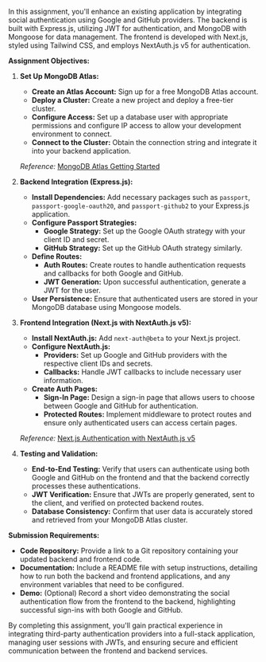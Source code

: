 In this assignment, you'll enhance an existing application by integrating social authentication using Google and GitHub providers. The backend is built with Express.js, utilizing JWT for authentication, and MongoDB with Mongoose for data management. The frontend is developed with Next.js, styled using Tailwind CSS, and employs NextAuth.js v5 for authentication.

**Assignment Objectives:**

1.  **Set Up MongoDB Atlas:**

    -   **Create an Atlas Account:** Sign up for a free MongoDB Atlas account.
    -   **Deploy a Cluster:** Create a new project and deploy a free-tier cluster.
    -   **Configure Access:** Set up a database user with appropriate permissions and configure IP access to allow your development environment to connect.
    -   **Connect to the Cluster:** Obtain the connection string and integrate it into your backend application.

    *Reference:* [MongoDB Atlas Getting Started](https://www.mongodb.com/docs/atlas/getting-started/)

2.  **Backend Integration (Express.js):**

    -   **Install Dependencies:** Add necessary packages such as `passport`, `passport-google-oauth20`, and `passport-github2` to your Express.js application.
    -   **Configure Passport Strategies:**
        -   **Google Strategy:** Set up the Google OAuth strategy with your client ID and secret.
        -   **GitHub Strategy:** Set up the GitHub OAuth strategy similarly.
    -   **Define Routes:**
        -   **Auth Routes:** Create routes to handle authentication requests and callbacks for both Google and GitHub.
        -   **JWT Generation:** Upon successful authentication, generate a JWT for the user.
    -   **User Persistence:** Ensure that authenticated users are stored in your MongoDB database using Mongoose models.
3.  **Frontend Integration (Next.js with NextAuth.js v5):**

    -   **Install NextAuth.js:** Add `next-auth@beta` to your Next.js project.
    -   **Configure NextAuth.js:**
        -   **Providers:** Set up Google and GitHub providers with the respective client IDs and secrets.
        -   **Callbacks:** Handle JWT callbacks to include necessary user information.
    -   **Create Auth Pages:**
        -   **Sign-In Page:** Design a sign-in page that allows users to choose between Google and GitHub for authentication.
        -   **Protected Routes:** Implement middleware to protect routes and ensure only authenticated users can access certain pages.

    *Reference:* [Next.js Authentication with NextAuth.js v5](https://nextjs.org/learn/dashboard-app/adding-authentication)

4.  **Testing and Validation:**

    -   **End-to-End Testing:** Verify that users can authenticate using both Google and GitHub on the frontend and that the backend correctly processes these authentications.
    -   **JWT Verification:** Ensure that JWTs are properly generated, sent to the client, and verified on protected backend routes.
    -   **Database Consistency:** Confirm that user data is accurately stored and retrieved from your MongoDB Atlas cluster.

**Submission Requirements:**

-   **Code Repository:** Provide a link to a Git repository containing your updated backend and frontend code.
-   **Documentation:** Include a README file with setup instructions, detailing how to run both the backend and frontend applications, and any environment variables that need to be configured.
-   **Demo:** (Optional) Record a short video demonstrating the social authentication flow from the frontend to the backend, highlighting successful sign-ins with both Google and GitHub.

By completing this assignment, you'll gain practical experience in integrating third-party authentication providers into a full-stack application, managing user sessions with JWTs, and ensuring secure and efficient communication between the frontend and backend services.